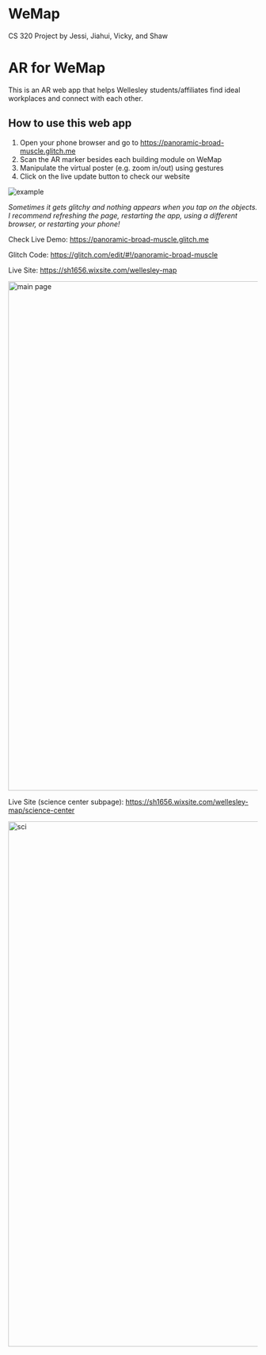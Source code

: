 # WeMap
CS 320 Project by Jessi, Jiahui, Vicky, and Shaw

# AR for WeMap

This is an AR web app that helps Wellesley students/affiliates find ideal workplaces and connect with each other.

## How to use this web app

1. Open your phone browser and go to https://panoramic-broad-muscle.glitch.me 
2. Scan the AR marker besides each building module on WeMap
3. Manipulate the virtual poster (e.g. zoom in/out) using gestures
4. Click on the live update button to check our website

![example](https://user-images.githubusercontent.com/67094287/235557366-cd4e2562-5e48-4b1b-a979-0c8a0d7e4c8b.PNG)

_Sometimes it gets glitchy and nothing appears when you tap on the objects. I recommend refreshing the page, restarting the app, using a different browser, or restarting your phone!_

Check Live Demo: https://panoramic-broad-muscle.glitch.me

Glitch Code: https://glitch.com/edit/#!/panoramic-broad-muscle

Live Site: https://sh1656.wixsite.com/wellesley-map

<img width="1026" alt="main page" src="https://user-images.githubusercontent.com/67094287/235562679-c2fd21be-bf6e-4c83-a3e2-ca983fe04418.png">

Live Site (science center subpage): https://sh1656.wixsite.com/wellesley-map/science-center

<img width="1058" alt="sci" src="https://user-images.githubusercontent.com/67094287/235562276-06d74ed4-a86f-480e-90d8-9bb8930f8e19.png">
